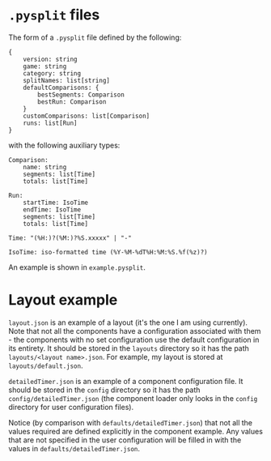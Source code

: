 # `.pysplit` files

The form of a `.pysplit` file defined by the following:

```
{
    version: string
    game: string
    category: string
    splitNames: list[string]
    defaultComparisons: {
        bestSegments: Comparison
        bestRun: Comparison
    }
    customComparisons: list[Comparison]
    runs: list[Run]
}
```

with the following auxiliary types:

```
Comparison:
    name: string
    segments: list[Time]
    totals: list[Time]

Run:
    startTime: IsoTime
    endTime: IsoTime
    segments: list[Time]
    totals: list[Time]

Time: "(%H:)?(%M:)?%S.xxxxx" | "-"

IsoTime: iso-formatted time (%Y-%M-%dT%H:%M:%S.%f(%z)?)
```

An example is shown in `example.pysplit`.

# Layout example

`layout.json` is an example of a layout (it's the one I am using
currently). Note that not all the components have a configuration
associated with them - the components with no set configuration use
the default configuration in its entirety. It should be stored in
the `layouts` directory so it has the path 
`layouts/<layout name>.json`. For example, my layout is stored at 
`layouts/default.json`.

`detailedTimer.json` is an example of a component configuration
file. It should be stored in the `config` directory so it has the
path `config/detailedTimer.json` (the component loader only looks
in the `config` directory for user configuration files).

Notice (by comparison with `defaults/detailedTimer.json`)
that not all the values required are defined explicitly in the
component example. Any values that are not specified in the user
configuration will be filled in with the values in
`defaults/detailedTimer.json`.
